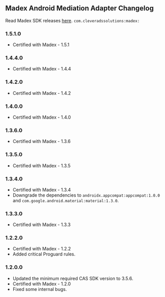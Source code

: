 ## Madex Android Mediation Adapter Changelog
Read Madex SDK releases [here](https://madex.gitbook.io/madex-documentation/android-sdk/change-log).
`com.cleveradssolutions:madex:`

### 1.5.1.0
- Certified with Madex - 1.5.1

### 1.4.4.0
- Certified with Madex - 1.4.4

### 1.4.2.0
- Certified with Madex - 1.4.2

### 1.4.0.0
- Certified with Madex - 1.4.0

### 1.3.6.0
- Certified with Madex - 1.3.6

### 1.3.5.0
- Certified with Madex - 1.3.5

### 1.3.4.0
- Certified with Madex - 1.3.4
- Downgrade the dependencies to `androidx.appcompat:appcompat:1.0.0` and `com.google.android.material:material:1.3.0`.

### 1.3.3.0
- Certified with Madex - 1.3.3

### 1.2.2.0
- Certified with Madex - 1.2.2
- Added critical Proguard rules.

### 1.2.0.0
- Updated the minimum required CAS SDK version to 3.5.6.
- Certified with Madex - 1.2.0
- Fixed some internal bugs.